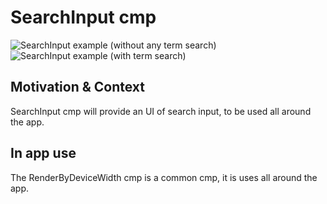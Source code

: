 # SearchInput cmp

![SearchInput example (without any term search)](https://i.ibb.co/wg3cny5/Screenshot-2023-01-05-at-11-22-30.png)
![SearchInput example (with term search)](https://i.ibb.co/GVV10LJ/Screenshot-2023-01-05-at-11-23-07.png)

## Motivation & Context

SearchInput cmp will provide an UI of search input, to be used all around the app.

## In app use

The RenderByDeviceWidth cmp is a common cmp, it is uses all around the app.
